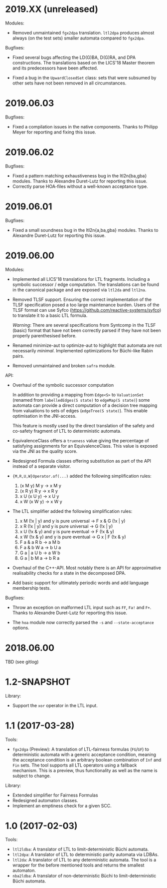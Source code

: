 # 2019.XX (unreleased)

Modules:

* Removed unmaintained `fgx2dpa` translation. `ltl2dpa` produces almost always
  (on the test sets) smaller automata compared to `fgx2dpa`. 

Bugfixes:

* Fixed several bugs affecting the LD(G)BA, D(G)RA, and DPA constructions. 
  The translations based on the LICS'18 Master theorem and its predecessors 
  have been affected.

* Fixed a bug in the `UpwardClosedSet` class: sets that were subsumed by other
  sets have not been removed in all circumstances.
  
# 2019.06.03

Bugfixes:

* Fixed a compilation issues in the native components. Thanks to Philipp Meyer
  for reporting and fixing this issue.

# 2019.06.02

Bugfixes:

* Fixed a pattern matching exhaustiveness bug in the ltl2n{ba,gba} modules.
  Thanks to Alexandre Duret-Lutz for reporting this issue.
* Correctly parse HOA-files without a well-known acceptance type.

# 2019.06.01

Bugfixes:

* Fixed a small soundness bug in the ltl2n{a,ba,gba} modules. Thanks to
  Alexandre Duret-Lutz for reporting this issue.

# 2019.06.00

Modules:

* Implemented all LICS'18 translations for LTL fragments. Including a symbolic
  successor / edge computation. The translations can be found in the canonical
  package and are exposed via `ltl2da` and `ltl2na`.

* Removed TLSF support. Ensuring the correct implementation of the TLSF
  specification posed a too large maintenance burden. Users of the TLSF format
  can use Syfco (https://github.com/reactive-systems/syfco) to translate it to
  a basic LTL formula.

  _Warning_: There are several specifications from Syntcomp in the TLSF (basic)
  format that have not been correctly parsed if they have not been properly
  parenthesised before.

* Renamed minimize-aut to optimize-aut to highlight that automata are not
  necessarily _minimal_. Implemented optimizations for Büchi-like Rabin pairs.

* Removed unmaintained and broken `safra` module.

API:

* Overhaul of the symbolic successor computation

  In addition to providing a mapping from `Edge<S>` to `ValuationSet` (renamed
  from `labelledEdges(S state)` to `edgeMap(S state)`) some automata can provide
  a direct computation of a decision tree mapping from valuations to sets of
  edges (`edgeTree(S state)`). This enable optimisation in the JNI-access.

  This feature is mostly used by the direct translation of the safety and
  co-safety fragment of LTL to deterministic automata.

* EquivalenceClass offers a `trueness` value giving the percentage of satisfying
  assignments for an EquivalenceClass. This value is exposed via the JNI as the
  quality score.

* Redesigned Formula classes offering substitution as part of the API instead
  of a separate visitor.

* `{M,R,U,W}Operator.of(...)` added the following simplification rules:
  1. (x M y) M y -> x M y
  2. (x R y) R y -> x R y
  3. x U (x U y) -> x U y
  4. x W (x W y) -> x W y

* The LTL simplifier added the following simplification rules:
  1. x M (!x | y) and y is pure universal -> F x & G (!x | y)
  2. x R (!x | y) and y is pure universal -> G (!x | y)
  3. x U (!x & y) and y is pure eventual -> F (!x & y)
  4. x W (!x & y) and y is pure eventual -> G x | F (!x & y)
  5. F a & a R b -> a M b
  6. F a & b W a -> b U a
  7. G a | a U b -> a W b
  8. G a | b M a -> b R a

* Overhaul of the C++-API. Most notably there is an API for approximative
  realisability checks for a state in the decomposed DPA.

* Add basic support for ultimately periodic words and add language membership
  tests.

Bugfixes:

* Throw an exception on malformed LTL input such as `FF`, `Fa!` and `F+`. Thanks
  to Alexandre Duret-Lutz for reporting this issue.

* The `hoa` module now correctly parsed the `-s` and `--state-acceptance`
  options.


# 2018.06.00

TBD (see gitlog)

# 1.2-SNAPSHOT

Library:

 * Support the `xor` operator in the LTL input.

# 1.1 (2017-03-28)

Tools:

 * `fgx2dga` (Preview): A translation of LTL-fairness formulas (`FG`/`GF`) to deterministic automata with a generic acceptance condition, meaning the acceptance condition is an arbitrary boolean combination of `Inf` and `Fin` sets. The tool supports all LTL operators using a fallback mechanism. This is a preview, thus functionality as well as the name is subject to change.

Library:

 * Extended simplifier for Fairness Formulas
 * Redesigned automaton classes.
 * Implement an emptiness check for a given SCC.

# 1.0 (2017-02-03)

Tools:

 * `ltl2ldba`: A translator of LTL to limit-deterministic Büchi automata.
 * `ltl2dpa`: A translator of LTL to deterministic parity automata via LDBAs.
 * `ltl2da`: A translator of LTL to any deterministic automata. The tool is a wrapper for the before mentioned tools and returns the smallest automaton.
 * `nba2ldba`: A translator of non-deterministic Büchi to limit-deterministic Büchi automata.
